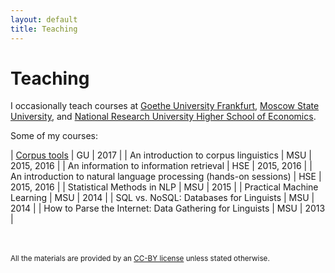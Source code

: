 ```yaml
---
layout: default
title: Teaching
---
```


Teaching
========

I occasionally teach courses at 
<a target="_blank" href="http://www.uni-frankfurt.de/">Goethe University Frankfurt</a>, 
<a target="_blank" href="http://www.msu.ru/en/">Moscow State University</a>, and 
<a target="_blank" href="https://www.hse.ru/en/">National Research University Higher School of Economics</a>.

Some of my courses:

| [Corpus tools](courses/gu-corpus-ling-2017) | GU | 2017 |
| An introduction to corpus linguistics | MSU | 2015, 2016 |
| An information to information retrieval | HSE | 2015, 2016 |
| An introduction to natural language processing (hands-on sessions) | HSE | 2015, 2016 |
| Statistical Methods in NLP | MSU | 2015 |
| Practical Machine Learning | MSU | 2014 |
| SQL vs. NoSQL: Databases for Linguists | MSU | 2014 |
| How to Parse the Internet: Data Gathering for Linguists | MSU | 2013 |

<br/><br/>
<small>All the materials are provided by an [CC-BY license](https://creativecommons.org/licenses/by/4.0/) unless stated otherwise.</small>
